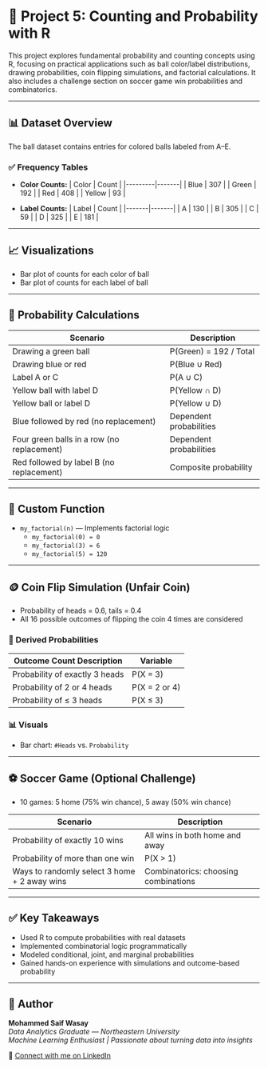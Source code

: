 # 🎲 Project 5: Counting and Probability with R

This project explores fundamental probability and counting concepts using R, focusing on practical applications such as ball color/label distributions, drawing probabilities, coin flipping simulations, and factorial calculations. It also includes a challenge section on soccer game win probabilities and combinatorics.

---

## 📊 Dataset Overview

The ball dataset contains entries for colored balls labeled from A–E.

### ✅ Frequency Tables

- **Color Counts:**
  | Color   | Count |
  |---------|-------|
  | Blue    | 307   |
  | Green   | 192   |
  | Red     | 408   |
  | Yellow  | 93    |

- **Label Counts:**
  | Label | Count |
  |-------|-------|
  | A     | 130   |
  | B     | 305   |
  | C     | 59    |
  | D     | 325   |
  | E     | 181   |

---

## 📈 Visualizations

- Bar plot of counts for each color of ball
- Bar plot of counts for each label of ball

---

## 🔢 Probability Calculations

| Scenario                                               | Description                                     |
|--------------------------------------------------------|-------------------------------------------------|
| Drawing a green ball                                   | P(Green) = 192 / Total                          |
| Drawing blue or red                                    | P(Blue ∪ Red)                                   |
| Label A or C                                           | P(A ∪ C)                                        |
| Yellow ball with label D                               | P(Yellow ∩ D)                                   |
| Yellow ball or label D                                 | P(Yellow ∪ D)                                   |
| Blue followed by red (no replacement)                  | Dependent probabilities                         |
| Four green balls in a row (no replacement)             | Dependent probabilities                         |
| Red followed by label B (no replacement)               | Composite probability                           |

---

## 🧮 Custom Function

- `my_factorial(n)` — Implements factorial logic  
  - `my_factorial(0) = 0`  
  - `my_factorial(3) = 6`  
  - `my_factorial(5) = 120`  

---

## 🪙 Coin Flip Simulation (Unfair Coin)

- Probability of heads = 0.6, tails = 0.4
- All 16 possible outcomes of flipping the coin 4 times are considered

### 🧮 Derived Probabilities

| Outcome Count Description           | Variable         |
|------------------------------------|------------------|
| Probability of exactly 3 heads     | P(X = 3)         |
| Probability of 2 or 4 heads        | P(X = 2 or 4)    |
| Probability of ≤ 3 heads           | P(X ≤ 3)         |

### 📊 Visuals

- Bar chart: `#Heads` vs. `Probability`

---

## ⚽ Soccer Game (Optional Challenge)

- 10 games: 5 home (75% win chance), 5 away (50% win chance)

| Scenario                                       | Description                                  |
|-----------------------------------------------|----------------------------------------------|
| Probability of exactly 10 wins                 | All wins in both home and away               |
| Probability of more than one win               | P(X > 1)                                     |
| Ways to randomly select 3 home + 2 away wins   | Combinatorics: choosing combinations         |

---

## ✅ Key Takeaways

- Used R to compute probabilities with real datasets  
- Implemented combinatorial logic programmatically  
- Modeled conditional, joint, and marginal probabilities  
- Gained hands-on experience with simulations and outcome-based probability  

---

## 🧠 Author

**Mohammed Saif Wasay**  
*Data Analytics Graduate — Northeastern University*  
*Machine Learning Enthusiast | Passionate about turning data into insights*  

🔗 [Connect with me on LinkedIn](https://www.linkedin.com/in/mohammed-saif-wasay-4b3b64199/)
